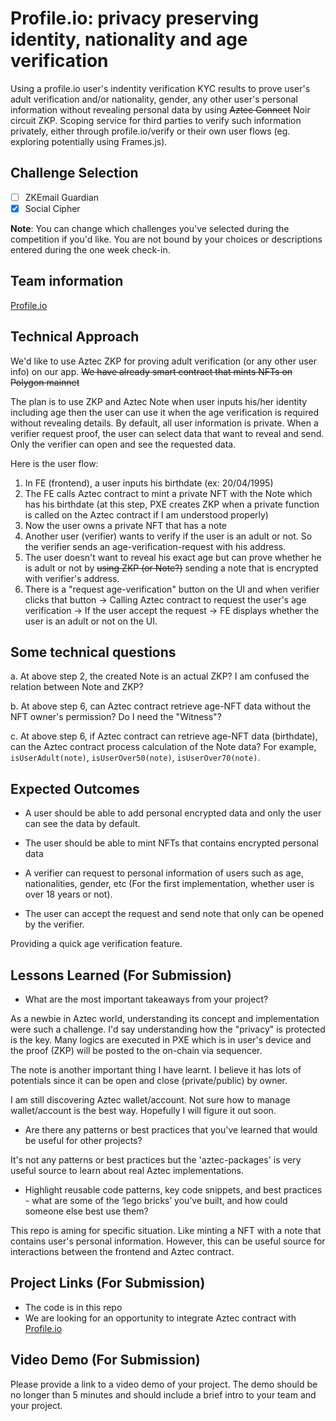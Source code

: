 # Profile.io: privacy preserving identity, nationality and age verification 

Using a profile.io user's indentity verification KYC results to prove user's adult verification and/or nationality, gender, any other user's personal information without revealing personal data by using ~~Aztec Connect~~ Noir circuit ZKP. Scoping service for third parties to verify such information privately, either through profile.io/verify or their own user flows (eg. exploring potentially using Frames.js).


## Challenge Selection

- [ ] ZKEmail Guardian
- [x] Social Cipher

**Note**: You can change which challenges you've selected during the competition if you'd like. You are not bound by your choices or descriptions entered during the one week check-in.

## Team information

[Profile.io](https://www.profile.io/)

## Technical Approach

We'd like to use Aztec ZKP for proving adult verification (or any other user info) on our app.
~~We have already smart contract that mints NFTs on Polygon mainnet~~ 

The plan is to use ZKP and Aztec Note when user inputs his/her identity including age then the user can use it when the age verification is required without revealing details.
By default, all user information is private. When a verifier request proof, the user can select data that want to reveal and send. Only the verifier can open and see the requested data.

Here is the user flow:
1. In FE (frontend), a user inputs his birthdate (ex: 20/04/1995)
1. The FE calls Aztec contract to mint a private NFT with the Note which has his birthdate (at this step, PXE creates ZKP when a private function is called on the Aztec contract if I am understood properly)
1. Now the user owns a private NFT that has a note
1. Another user (verifier) wants to verify if the user is an adult or not. So the verifier sends an age-verification-request with his address.
1. The user doesn't want to reveal his exact age but can prove whether he is adult or not by ~~using ZKP (or Note?)~~ sending a note that is encrypted with verifier's address.
1. There is a "request age-verification" button on the UI and when verifier clicks that button -> Calling Aztec contract to request the user's age verification -> If the user accept the request -> FE displays whether the user is an adult or not on the UI.


## Some technical questions
a. At above step 2, the created Note is an actual ZKP? I am confused the relation between Note and ZKP? 

b. At above step 6, can Aztec contract retrieve age-NFT data without the NFT owner's permission? Do I need the "Witness"?

c. At above step 6, if Aztec contract can retrieve age-NFT data (birthdate), can the Aztec contract process calculation of the Note data? For example, `isUserAdult(note)`, `isUserOver50(note)`, `isUserOver70(note)`.

## Expected Outcomes
* A user should be able to add personal encrypted data and only the user can see the data by default.

* The user should be able to mint NFTs that contains encrypted personal data

* A verifier can request to personal information of users such as age, nationalities, gender, etc (For the first implementation, whether user is over 18 years or not).

* The user can accept the request and send note that only can be opened by the verifier.

Providing a quick age verification feature. 

## Lessons Learned (For Submission)

- What are the most important takeaways from your project?

As a newbie in Aztec world, understanding its concept and implementation were such a challenge. 
I'd say understanding how the "privacy" is protected is the key. Many logics are executed in PXE which is in user's device and the proof (ZKP) will be posted 
to the on-chain via sequencer.

The note is another important thing I have learnt. I believe it has lots of potentials since it can be open and close (private/public) by owner.

I am still discovering Aztec wallet/account. Not sure how to manage wallet/account is the best way. Hopefully I will figure it out soon.

- Are there any patterns or best practices that you've learned that would be useful for other projects?

It's not any patterns or best practices but the 'aztec-packages' is very useful source to learn about real Aztec implementations.

- Highlight reusable code patterns, key code snippets, and best practices - what are some of the ‘lego bricks’ you’ve built, and how could someone else best use them?

This repo is aming for specific situation. Like minting a NFT with a note that contains user's personal information.
However, this can be useful source for interactions between the frontend and Aztec contract.

## Project Links (For Submission)

* The code is in this repo
* We are looking for an opportunity to integrate Aztec contract with [Profile.io](https://www.profile.io)

## Video Demo (For Submission)

Please provide a link to a video demo of your project. The demo should be no longer than 5 minutes and should include a brief intro to your team and your project.
